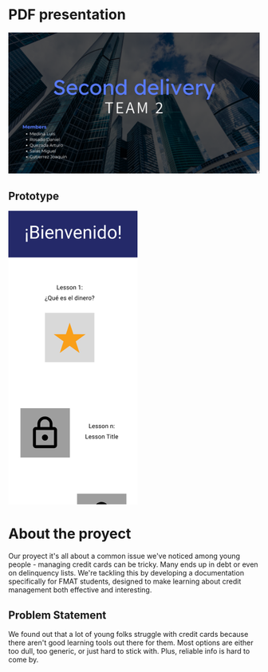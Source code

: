 # PDF presentation

[![Nombre o descripción del video](/Assets/Second%20Delivery.png)](https://www.canva.com/design/DAGEseMreAY/59FJtE1dAO9-GnyaCqZcfA/edit?utm_content=DAGEseMreAY&utm_campaign=designshare&utm_medium=link2&utm_source=sharebutton)

## Prototype

[![Nombre o descripción del video](/Assets/Prototype.png)](https://www.figma.com/proto/koWFtghr86fkwsB2xgGxAW/CardHub-Mockup?type=design&node-id=13-62&t=YhIfjuTutZWbtXAJ-1&scaling=scale-down&page-id=0%3A1&starting-point-node-id=13%3A62&mode=design)

# About the proyect

Our proyect it's all about a common issue we've noticed among young people - managing credit cards can be tricky. Many ends up in debt or even on delinquency lists. We're tackling this by developing a documentation specifically for FMAT students, designed to make learning about credit management both effective and interesting.

## Problem Statement

We found out that a lot of young folks struggle with credit cards because there aren't good learning tools out there for them. Most options are either too dull, too generic, or just hard to stick with. Plus, reliable info is hard to come by.